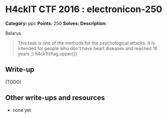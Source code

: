 # H4ckIT CTF 2016 : electronicon-250

**Category:** ppc
**Points:** 250
**Solves:**
**Description:**

Belarus

> This task is one of the methods for the psychological attacks. It is intended for people who don't have heart diseases and reached 18 years ;)  h4ck1t{flag.upper()}

## Write-up

(TODO)

## Other write-ups and resources

* none yet
